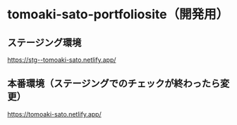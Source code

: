 # tomoaki-sato-portfoliosite（開発用）

## ステージング環境

https://stg--tomoaki-sato.netlify.app/

## 本番環境（ステージングでのチェックが終わったら変更）

https://tomoaki-sato.netlify.app/
